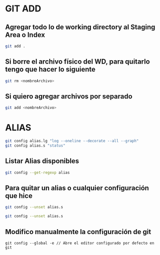 # GIT ADD

## Agregar todo lo de working directory al Staging Area o Index

```bash
git add .
```

## Si borre el archivo físico del WD, para quitarlo tengo que hacer lo siguiente

```bash
git rm <nombreArchivo>
```

## Si quiero agregar archivos por separado

```bash
git add <nombreArchivo>
```

# ALIAS

```bash
git config alias.lg "log --oneline --decorate --all --graph"
git config alias.s "status"
```

## Listar Alias disponibles

```bash
git config --get-regexp alias
```

## Para quitar un alias o cualquier configuración que hice

```bash
git config --unset alias.s
```

```bash
git config --unset alias.s
```
## Modifico manualmente la configuración de git

```
git config --global -e // Abre el editor configurado por defecto en git
```